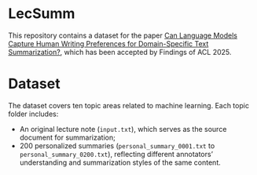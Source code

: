 # LecSumm

This repository contains a dataset for the paper [Can Language Models Capture Human Writing Preferences for Domain-Specific Text Summarization?](https://aclanthology.org/2025.findings-acl.315.pdf), which has been accepted by Findings of ACL 2025.

# Dataset

The dataset covers ten topic areas related to machine learning. Each topic folder includes:

- An original lecture note (`input.txt`), which serves as the source document for summarization;
- 200 personalized summaries (`personal_summary_0001.txt` to `personal_summary_0200.txt`), reflecting different annotators’ understanding and summarization styles of the same content.
